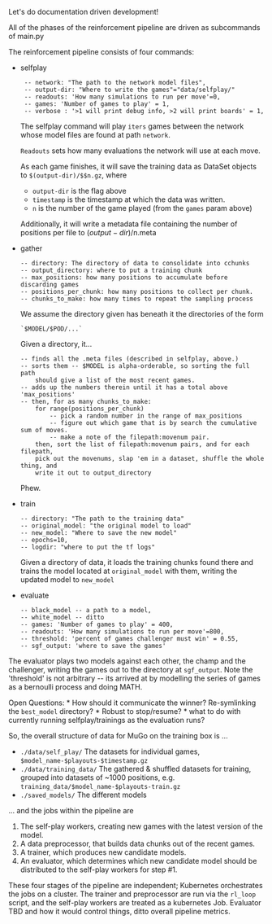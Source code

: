 

Let's do documentation driven development!


All of the phases of the reinforcement pipeline are driven as subcommands of
main.py

The reinforcement pipeline consists of four commands:

  * selfplay

         -- network: "The path to the network model files",
         -- output-dir: "Where to write the games"="data/selfplay/"
         -- readouts: 'How many simulations to run per move'=0,
         -- games: 'Number of games to play' = 1,
         -- verbose : '>1 will print debug info, >2 will print boards' = 1,

    The selfplay command will play `iters` games between the network whose model
    files are found at path `network`.

    `Readouts` sets how many evaluations the network will use at each move.

    As each game finishes, it will save the training data as DataSet objects to
    `$(output-dir)/$$n.gz`, where
    * `output-dir` is the flag above
    * `timestamp` is the timestamp at which the data was written.
    * `n` is the number of the game played (from the `games` param above)

    Additionally, it will write a metadata file containing the number of positions
    per file to $(output-dir)/$n.meta

  * gather

        -- directory: The directory of data to consolidate into cchunks
        -- output_directory: where to put a training chunk
        -- max_positions: how many positions to accumulate before discarding games
        -- positions_per_chunk: how many positions to collect per chunk.
        -- chunks_to_make: how many times to repeat the sampling process

    We assume the directory given has beneath it the directories of the form

        `$MODEL/$POD/...`

    Given a directory, it...

        -- finds all the .meta files (described in selfplay, above.)
        -- sorts them -- $MODEL is alpha-orderable, so sorting the full path
            should give a list of the most recent games.
        -- adds up the numbers therein until it has a total above 'max_positions'
        -- then, for as many chunks_to_make:
            for range(positions_per_chunk)
                -- pick a random number in the range of max_positions
                -- figure out which game that is by search the cumulative sum of moves.
                -- make a note of the filepath:movenum pair.
            then, sort the list of filepath:movenum pairs, and for each filepath,
            pick out the movenums, slap 'em in a dataset, shuffle the whole thing, and
            write it out to output_directory

    Phew.

  * train

        -- directory: "The path to the training data"
        -- original_model: "the original model to load"
        -- new_model: "Where to save the new model"
        -- epochs=10,
        -- logdir: "where to put the tf logs"

    Given a directory of data, it loads the training chunks found there and
    trains the model located at `original_model` with them, writing the updated
    model to `new_model`

  * evaluate

        -- black_model -- a path to a model,
        -- white_model -- ditto
        -- games: 'Number of games to play' = 400,
        -- readouts: 'How many simulations to run per move'=800,
        -- threshold: 'percent of games challenger must win' = 0.55,
        -- sgf_output: 'where to save the games'

  The evaluator plays two models against each other, the champ and the
  challenger, writing the games out to the directory at `sgf_output`.
  Note the 'threshold' is not arbitrary -- its arrived at by modelling the
  series of games as a bernoulli process and doing MATH.

  Open Questions:
    * How should it communicate the winner?  Re-symlinking the `best_model`
      directory?
    * Robust to stop/resume?
    * what to do with currently running selfplay/trainings as the evaluation
      runs?


So, the overall structure of data for MuGo on the training box is ...
  * `./data/self_play/`
  The datasets for individual games, `$model_name-$playouts-$timestamp.gz`
  * `./data/training_data/`
  The gathered & shuffled datasets for training, grouped into datasets of ~1000 positions,
  e.g. `training_data/$model_name-$playouts-train.gz`
  * `./saved_models/`
  The different models


... and the jobs within the pipeline are

1. The self-play workers, creating new games with the latest version of the
   model.
2. A data preprocessor, that builds data chunks out of the recent games.
3. A trainer, which produces new candidate models.
4. An evaluator, which determines which new candidate model should be
   distributed to the self-play workers for step #1.

These four stages of the pipeline are independent; Kubernetes orchestrates the
jobs on a cluster.  The trainer and preprocessor are run via the `rl_loop`
script, and the self-play workers are treated as a kubernetes Job.  Evaluator
TBD and how it would control things, ditto overall pipeline metrics.



